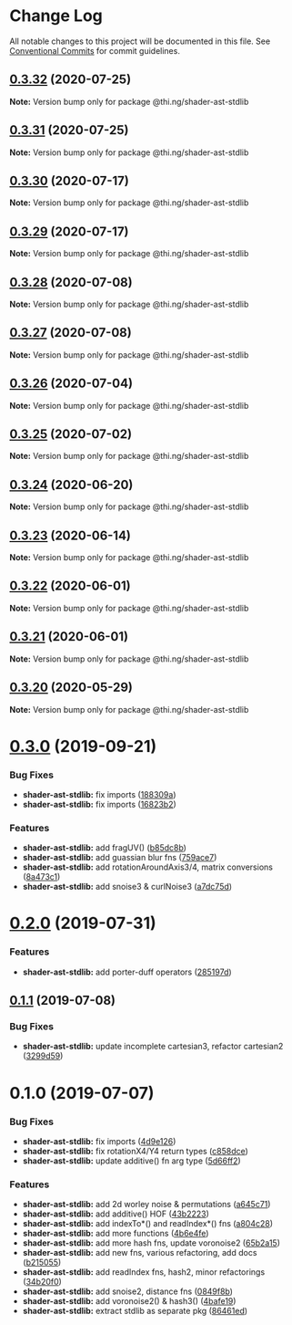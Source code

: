 # Change Log

All notable changes to this project will be documented in this file.
See [Conventional Commits](https://conventionalcommits.org) for commit guidelines.

## [0.3.32](https://github.com/thi-ng/umbrella/compare/@thi.ng/shader-ast-stdlib@0.3.31...@thi.ng/shader-ast-stdlib@0.3.32) (2020-07-25)

**Note:** Version bump only for package @thi.ng/shader-ast-stdlib





## [0.3.31](https://github.com/thi-ng/umbrella/compare/@thi.ng/shader-ast-stdlib@0.3.30...@thi.ng/shader-ast-stdlib@0.3.31) (2020-07-25)

**Note:** Version bump only for package @thi.ng/shader-ast-stdlib





## [0.3.30](https://github.com/thi-ng/umbrella/compare/@thi.ng/shader-ast-stdlib@0.3.29...@thi.ng/shader-ast-stdlib@0.3.30) (2020-07-17)

**Note:** Version bump only for package @thi.ng/shader-ast-stdlib





## [0.3.29](https://github.com/thi-ng/umbrella/compare/@thi.ng/shader-ast-stdlib@0.3.28...@thi.ng/shader-ast-stdlib@0.3.29) (2020-07-17)

**Note:** Version bump only for package @thi.ng/shader-ast-stdlib





## [0.3.28](https://github.com/thi-ng/umbrella/compare/@thi.ng/shader-ast-stdlib@0.3.27...@thi.ng/shader-ast-stdlib@0.3.28) (2020-07-08)

**Note:** Version bump only for package @thi.ng/shader-ast-stdlib





## [0.3.27](https://github.com/thi-ng/umbrella/compare/@thi.ng/shader-ast-stdlib@0.3.26...@thi.ng/shader-ast-stdlib@0.3.27) (2020-07-08)

**Note:** Version bump only for package @thi.ng/shader-ast-stdlib





## [0.3.26](https://github.com/thi-ng/umbrella/compare/@thi.ng/shader-ast-stdlib@0.3.25...@thi.ng/shader-ast-stdlib@0.3.26) (2020-07-04)

**Note:** Version bump only for package @thi.ng/shader-ast-stdlib





## [0.3.25](https://github.com/thi-ng/umbrella/compare/@thi.ng/shader-ast-stdlib@0.3.24...@thi.ng/shader-ast-stdlib@0.3.25) (2020-07-02)

**Note:** Version bump only for package @thi.ng/shader-ast-stdlib





## [0.3.24](https://github.com/thi-ng/umbrella/compare/@thi.ng/shader-ast-stdlib@0.3.23...@thi.ng/shader-ast-stdlib@0.3.24) (2020-06-20)

**Note:** Version bump only for package @thi.ng/shader-ast-stdlib





## [0.3.23](https://github.com/thi-ng/umbrella/compare/@thi.ng/shader-ast-stdlib@0.3.22...@thi.ng/shader-ast-stdlib@0.3.23) (2020-06-14)

**Note:** Version bump only for package @thi.ng/shader-ast-stdlib





## [0.3.22](https://github.com/thi-ng/umbrella/compare/@thi.ng/shader-ast-stdlib@0.3.21...@thi.ng/shader-ast-stdlib@0.3.22) (2020-06-01)

**Note:** Version bump only for package @thi.ng/shader-ast-stdlib





## [0.3.21](https://github.com/thi-ng/umbrella/compare/@thi.ng/shader-ast-stdlib@0.3.20...@thi.ng/shader-ast-stdlib@0.3.21) (2020-06-01)

**Note:** Version bump only for package @thi.ng/shader-ast-stdlib





## [0.3.20](https://github.com/thi-ng/umbrella/compare/@thi.ng/shader-ast-stdlib@0.3.19...@thi.ng/shader-ast-stdlib@0.3.20) (2020-05-29)

**Note:** Version bump only for package @thi.ng/shader-ast-stdlib





# [0.3.0](https://github.com/thi-ng/umbrella/compare/@thi.ng/shader-ast-stdlib@0.2.3...@thi.ng/shader-ast-stdlib@0.3.0) (2019-09-21)

### Bug Fixes

* **shader-ast-stdlib:** fix imports ([188309a](https://github.com/thi-ng/umbrella/commit/188309a))
* **shader-ast-stdlib:** fix imports ([16823b2](https://github.com/thi-ng/umbrella/commit/16823b2))

### Features

* **shader-ast-stdlib:** add fragUV() ([b85dc8b](https://github.com/thi-ng/umbrella/commit/b85dc8b))
* **shader-ast-stdlib:** add guassian blur fns ([759ace7](https://github.com/thi-ng/umbrella/commit/759ace7))
* **shader-ast-stdlib:** add rotationAroundAxis3/4, matrix conversions ([8a473c1](https://github.com/thi-ng/umbrella/commit/8a473c1))
* **shader-ast-stdlib:** add snoise3 & curlNoise3 ([a7dc75d](https://github.com/thi-ng/umbrella/commit/a7dc75d))

# [0.2.0](https://github.com/thi-ng/umbrella/compare/@thi.ng/shader-ast-stdlib@0.1.2...@thi.ng/shader-ast-stdlib@0.2.0) (2019-07-31)

### Features

* **shader-ast-stdlib:** add porter-duff operators ([285197d](https://github.com/thi-ng/umbrella/commit/285197d))

## [0.1.1](https://github.com/thi-ng/umbrella/compare/@thi.ng/shader-ast-stdlib@0.1.0...@thi.ng/shader-ast-stdlib@0.1.1) (2019-07-08)

### Bug Fixes

* **shader-ast-stdlib:** update incomplete cartesian3, refactor cartesian2 ([3299d59](https://github.com/thi-ng/umbrella/commit/3299d59))

# 0.1.0 (2019-07-07)

### Bug Fixes

* **shader-ast-stdlib:** fix imports ([4d9e126](https://github.com/thi-ng/umbrella/commit/4d9e126))
* **shader-ast-stdlib:** fix rotationX4/Y4 return types ([c858dce](https://github.com/thi-ng/umbrella/commit/c858dce))
* **shader-ast-stdlib:** update additive() fn arg type ([5d66ff2](https://github.com/thi-ng/umbrella/commit/5d66ff2))

### Features

* **shader-ast-stdlib:** add 2d worley noise & permutations ([a645c71](https://github.com/thi-ng/umbrella/commit/a645c71))
* **shader-ast-stdlib:** add additive() HOF ([43b2223](https://github.com/thi-ng/umbrella/commit/43b2223))
* **shader-ast-stdlib:** add indexTo*() and readIndex*() fns ([a804c28](https://github.com/thi-ng/umbrella/commit/a804c28))
* **shader-ast-stdlib:** add more functions ([4b6e4fe](https://github.com/thi-ng/umbrella/commit/4b6e4fe))
* **shader-ast-stdlib:** add more hash fns, update voronoise2 ([65b2a15](https://github.com/thi-ng/umbrella/commit/65b2a15))
* **shader-ast-stdlib:** add new fns, various refactoring, add docs ([b215055](https://github.com/thi-ng/umbrella/commit/b215055))
* **shader-ast-stdlib:** add readIndex fns, hash2, minor refactorings ([34b20f0](https://github.com/thi-ng/umbrella/commit/34b20f0))
* **shader-ast-stdlib:** add snoise2, distance fns ([0849f8b](https://github.com/thi-ng/umbrella/commit/0849f8b))
* **shader-ast-stdlib:** add voronoise2() & hash3() ([4bafe19](https://github.com/thi-ng/umbrella/commit/4bafe19))
* **shader-ast-stdlib:** extract stdlib as separate pkg ([86461ed](https://github.com/thi-ng/umbrella/commit/86461ed))
